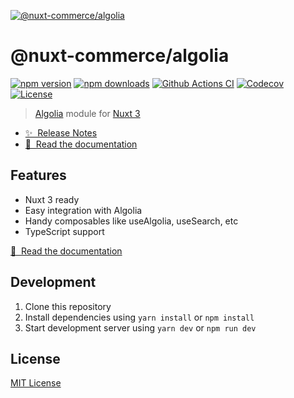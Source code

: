 [![@nuxt-commerce/algolia](https://algolia-nc.netlify.app/preview.png)](https://algolia.nuxt-commerce.vercel.app)

# @nuxt-commerce/algolia

[![npm version][npm-version-src]][npm-version-href]
[![npm downloads][npm-downloads-src]][npm-downloads-href]
[![Github Actions CI][github-actions-ci-src]][github-actions-ci-href]
[![Codecov][codecov-src]][codecov-href]
[![License][license-src]][license-href]

> [Algolia](https://www.algolia.com/) module for [Nuxt 3](https://v3.nuxtjs.org)

- [✨ &nbsp;Release Notes](https://github.com/nuxt-commerce/algolia/releases)
- [📖 &nbsp;Read the documentation](https://algolia-nc.netlify.app)

## Features

- Nuxt 3 ready
- Easy integration with Algolia
- Handy composables like useAlgolia, useSearch, etc
- TypeScript support

[📖 &nbsp;Read the documentation](https://algolia-nc.netlify.app)

## Development

1. Clone this repository
2. Install dependencies using `yarn install` or `npm install`
3. Start development server using `yarn dev` or `npm run dev`

## License

[MIT License](./LICENSE)

<!-- Badges -->
[npm-version-src]: https://img.shields.io/npm/v/@nuxt-commerce/algolia/latest.svg
[npm-version-href]: https://npmjs.com/package/@nuxt-commerce/algolia

[npm-downloads-src]: https://img.shields.io/npm/dt/@nuxt-commerce/algolia.svg
[npm-downloads-href]: https://npmjs.com/package/@nuxt-commerce/algolia

[github-actions-ci-src]: https://github.com/nuxt-commerce/algolia/workflows/ci/badge.svg
[github-actions-ci-href]: https://github.com/nuxt-commerce/algolia/actions?query=workflow%3Aci

[codecov-src]: https://img.shields.io/codecov/c/github/nuxt-commerce/algolia.svg
[codecov-href]: https://codecov.io/gh/nuxt-commerce/algolia

[license-src]: https://img.shields.io/npm/l/@nuxt-commerce/algolia.svg
[license-href]: https://npmjs.com/package/@nuxt-commerce/algolia
